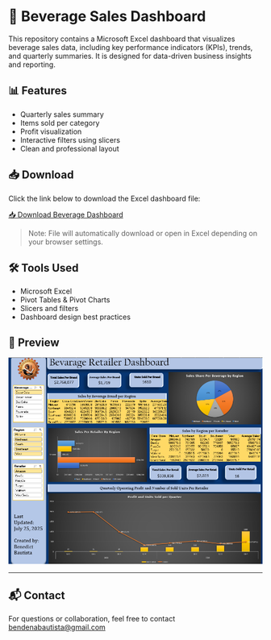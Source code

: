 # 🧃 Beverage Sales Dashboard

This repository contains a Microsoft Excel dashboard that visualizes beverage sales data, including key performance indicators (KPIs), trends, and quarterly summaries. It is designed for data-driven business insights and reporting.

## 📊 Features

- Quarterly sales summary
- Items sold per category
- Profit visualization
- Interactive filters using slicers
- Clean and professional layout

## 📥 Download

Click the link below to download the Excel dashboard file:

[📥 Download Beverage Dashboard](https://github.com/wantap69/Beverage-Dashboard/raw/main/folder/bev_dashboard.xlsx)

> Note: File will automatically download or open in Excel depending on your browser settings.

## 🛠️ Tools Used

- Microsoft Excel
- Pivot Tables & Pivot Charts
- Slicers and filters
- Dashboard design best practices

## 📎 Preview
![Dashboard Preview](bev-dash.png)

---

## 📬 Contact

For questions or collaboration, feel free to contact bendenabautista@gmail.com


